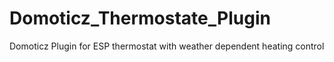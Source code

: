 # Domoticz_Thermostate_Plugin
Domoticz Plugin for ESP thermostat with weather dependent heating control
